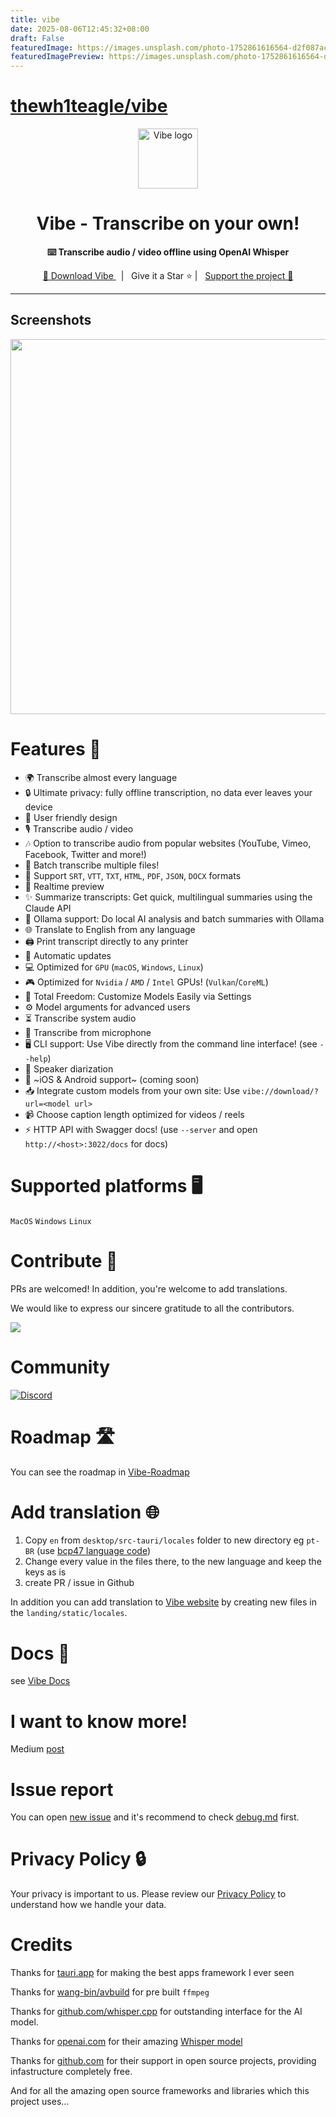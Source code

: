 ```yaml
---
title: vibe
date: 2025-08-06T12:45:32+08:00
draft: False
featuredImage: https://images.unsplash.com/photo-1752861616564-d2f087ac84e7?ixid=M3w0NjAwMjJ8MHwxfHJhbmRvbXx8fHx8fHx8fDE3NTQ0NTU0MjV8&ixlib=rb-4.1.0
featuredImagePreview: https://images.unsplash.com/photo-1752861616564-d2f087ac84e7?ixid=M3w0NjAwMjJ8MHwxfHJhbmRvbXx8fHx8fHx8fDE3NTQ0NTU0MjV8&ixlib=rb-4.1.0
---
```


# [thewh1teagle/vibe](https://github.com/thewh1teagle/vibe)

<p align="center">
  <a target="blank" href="https://github.com/thewh1teagle/vibe">
    <img
        width="96px"
        alt="Vibe logo"
        src="./design/logo.png"
    />
  </a>
</p>

<h1 align="center">Vibe - Transcribe on your own!</h1>

<p align="center">
  <strong>⌨️ Transcribe audio / video offline using OpenAI Whisper</strong>
  <br/>
</p>

<p align="center">
  <a target="_blank" href="https://thewh1teagle.github.io/vibe/">
    🔗 Download Vibe
  </a>
    &nbsp; | &nbsp; Give it a Star ⭐ | &nbsp;
    <a target="_blank" href="https://thewh1teagle.github.io/vibe/?action=support-vibe">Support the project 🤝</a>
</p>

<hr />

## Screenshots

<p align="center">
	<a target="_blank" href="https://thewh1teagle.github.io/vibe/">
    	<img width=600 src="https://github.com/thewh1teagle/vibe/assets/61390950/22779ac6-9e49-4c21-b528-29647f039da2">
	</a>
</p>

# Features 🌟

-   🌍 Transcribe almost every language
-   🔒 Ultimate privacy: fully offline transcription, no data ever leaves your device
-   🎨 User friendly design
-   🎙️ Transcribe audio / video
-   🎶 Option to transcribe audio from popular websites (YouTube, Vimeo, Facebook, Twitter and more!)
-   📂 Batch transcribe multiple files!
-   📝 Support `SRT`, `VTT`, `TXT`, `HTML`, `PDF`, `JSON`, `DOCX` formats
-   👀 Realtime preview
-   ✨ Summarize transcripts: Get quick, multilingual summaries using the Claude API
-   🧠 Ollama support: Do local AI analysis and batch summaries with Ollama
-   🌐 Translate to English from any language
-   🖨️ Print transcript directly to any printer
-   🔄 Automatic updates
-   💻 Optimized for `GPU` (`macOS`, `Windows`, `Linux`)
-   🎮 Optimized for `Nvidia` / `AMD` / `Intel` GPUs! (`Vulkan`/`CoreML`)
-   🔧 Total Freedom: Customize Models Easily via Settings
-   ⚙️ Model arguments for advanced users
-   ⏳ Transcribe system audio
-   🎤 Transcribe from microphone
-   🖥️ CLI support: Use Vibe directly from the command line interface! (see `--help`)
-   👥 Speaker diarization
-   📱 ~iOS & Android support~ (coming soon)
-   📥 Integrate custom models from your own site: Use `vibe://download/?url=<model url>`
-   📹 Choose caption length optimized for videos / reels
-   ⚡ HTTP API with Swagger docs! (use `--server` and open `http://<host>:3022/docs` for docs)

# Supported platforms 🖥️

`MacOS`
`Windows`
`Linux`

# Contribute 🤝

PRs are welcomed!
In addition, you're welcome to add translations.

We would like to express our sincere gratitude to all the contributors.

<a href="https://github.com/thewh1teagle/vibe/graphs/contributors">
  <img src="https://contrib.rocks/image?repo=thewh1teagle/vibe" />
</a>

# Community

[![Discord](https://img.shields.io/badge/chat-discord-7289da.svg)](https://discord.gg/EcxWSstQN8)

# Roadmap 🛣️

You can see the roadmap in [Vibe-Roadmap](https://github.com/users/thewh1teagle/projects/5/views/1)

# Add translation 🌐

1. Copy `en` from `desktop/src-tauri/locales` folder to new directory eg `pt-BR` (use [bcp47 language code](https://gist.github.com/thewh1teagle/c8877e5c4c5e2780754ddd065ae2592e))
2. Change every value in the files there, to the new language and keep the keys as is
3. create PR / issue in Github

In addition you can add translation to [Vibe website](https://thewh1teagle.github.io/vibe/) by creating new files in the `landing/static/locales`.

# Docs 📄

see [Vibe Docs](https://github.com/thewh1teagle/vibe/tree/main/docs)

# I want to know more!

Medium [post](https://medium.com/@thewh1teagle/creating-vibe-multilingual-audio-transcription-872ab6d9dbb0)

# Issue report

You can open [new issue](https://github.com/thewh1teagle/vibe/issues/new?assignees=octocat&labels=bug&projects=&template=bug_report.yaml&title=[Short+title]) and it's recommend to check [debug.md](docs/debug.md) first.

# Privacy Policy 🔒

Your privacy is important to us. Please review our [Privacy Policy](http://thewh1teagle.github.io/vibe/?action=open-privacy-policy) to understand how we handle your data.

# Credits

Thanks for [tauri.app](https://tauri.app/) for making the best apps framework I ever seen

Thanks for [wang-bin/avbuild](https://github.com/wang-bin/avbuild) for pre built `ffmpeg`

Thanks for [github.com/whisper.cpp](https://github.com/ggerganov/whisper.cpp) for outstanding interface for the AI model.

Thanks for [openai.com](https://openai.com/) for their amazing [Whisper model](https://openai.com/research/whisper)

Thanks for [github.com](https://github.com/) for their support in open source projects, providing infastructure completely free.

And for all the amazing open source frameworks and libraries which this project uses...
